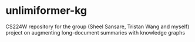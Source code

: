 # unlimiformer-kg
CS224W repository for the group (Sheel Sansare, Tristan Wang and myself) project on augmenting long-document summaries with knowledge graphs
